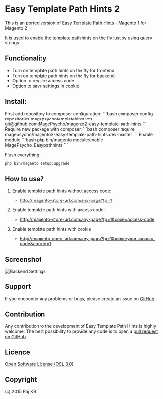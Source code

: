 Easy Template Path Hints 2
==================

This is an ported version of [Easy Template Path Hints - Magento 1](https://github.com/MagePsycho/MagePsycho_Easypathhints) for Magento 2

It is used to enable the template path hints on the fly just by using query strings.

Functionality
-------------
- Turn on template path hints on the fly for frontend
- Turn on template path hints on the fly for backend
- Option to require access code
- Option to save settings in cookie


<h2>Install:</h2>
First add repository to composer configuration:
```bash
composer config repositories.magepsychotemplatehints vcs git@github.com:MagePsycho/magento2-easy-template-path-hints
```
Require new package with composer:
```bash
composer require magepsycho/magento2-easy-template-path-hints:dev-master
```
Enable module
```bash
php bin/magento module:enable MagePsycho_Easypathhints
```

Flush everything:
```bash
php bin/magento setup:upgrade
```

How to use?
-------------

1. Enable template path hints without access code:
    * http://magento-store-url.com/any-page?tp=1

2. Enable template path hints with access code:
    * http://magento-store-url.com/any-page?tp=1&code=access-code

3. Enable template path hints with cookie
    * http://magento-store-url.com/any-page?tp=1&code=your-access-code&cookie=1

Screenshot
-----------
![Backend Settings](https://raw.github.com/MagePsycho/magento2-easy-template-path-hints/master/docs/backend-settings.png "Backend Settings")


Support
-------
If you encounter any problems or bugs, please create an issue on [GitHub](https://github.com/MagePsycho/magento2-easy-template-path-hints/issues).

Contribution
------------
Any contribution to the development of Easy Template Path Hints is highly welcome. The best possibility to provide any code is to open a [pull request on GitHub](https://github.com/MagePsycho/magento2-easy-template-path-hints/pulls).

Licence
-------
[Open Software License (OSL 3.0)](http://opensource.org/licenses/osl-3.0.php)

Copyright
---------
(c) 2015 Raj KB
